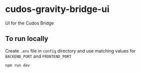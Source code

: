# cudos-gravity-bridge-ui

UI for the Cudos Bridge

## To run locally

Create `.env` file in `config` directory and use matching values for `BACKEND_PORT` and `FRONTEND_PORT`

```bash
npm run dev
```
